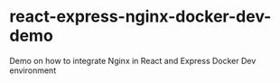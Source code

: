 # react-express-nginx-docker-dev-demo
Demo on how to integrate Nginx in React and Express Docker Dev environment
